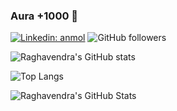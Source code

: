 ### Aura +1000 👋
[![Linkedin: anmol](https://img.shields.io/badge/-Raghavendra-blue?style=flat-square&logo=Linkedin&logoColor=white&link=https://www.linkedin.com/in/ragha-rao/)](https://www.linkedin.com/in/ragha-rao/)
![GitHub followers](https://img.shields.io/github/followers/ragharao314159?label=Follow&style=social)

<!--
**RaghaRao314159/RaghaRao314159** is a ✨ _special_ ✨ repository because its `README.md` (this file) appears on your GitHub profile.

Here are some ideas to get you started:

- 🔭 I’m currently working on ...
- 🌱 I’m currently learning ...
- 👯 I’m looking to collaborate on ...
- 🤔 I’m looking for help with ...
- 💬 Ask me about ...
- 📫 How to reach me: ...
- 😄 Pronouns: ...
- ⚡ Fun fact: ...
-->

![Raghavendra's GitHub stats](https://github-readme-stats.vercel.app/api?username=ragharao314159&show_icons=true&theme=radical&show=reviews,discussions_started,discussions_answered,prs_merged,prs_merged_percentage)

![Top Langs](https://github-readme-stats.vercel.app/api/top-langs/?username=ragharao314159&hide_progress=falseshow_icons=true&theme=radical)

<img src="https://github-readme-streak-stats.herokuapp.com/?user=ragharao314159&theme=radical&hide_border=true" alt="Raghavendra's GitHub Stats" />
